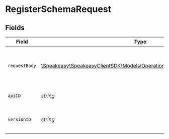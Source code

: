 # RegisterSchemaRequest


## Fields

| Field                                                                                                                             | Type                                                                                                                              | Required                                                                                                                          | Description                                                                                                                       |
| --------------------------------------------------------------------------------------------------------------------------------- | --------------------------------------------------------------------------------------------------------------------------------- | --------------------------------------------------------------------------------------------------------------------------------- | --------------------------------------------------------------------------------------------------------------------------------- |
| `requestBody`                                                                                                                     | [\Speakeasy\SpeakeasyClientSDK\Models\Operations\RegisterSchemaRequestBody](../../models/operations/RegisterSchemaRequestBody.md) | :heavy_check_mark:                                                                                                                | The schema file to upload provided as a multipart/form-data file segment.                                                         |
| `apiID`                                                                                                                           | *string*                                                                                                                          | :heavy_check_mark:                                                                                                                | The ID of the Api to get the schema for.                                                                                          |
| `versionID`                                                                                                                       | *string*                                                                                                                          | :heavy_check_mark:                                                                                                                | The version ID of the Api to delete metadata for.                                                                                 |